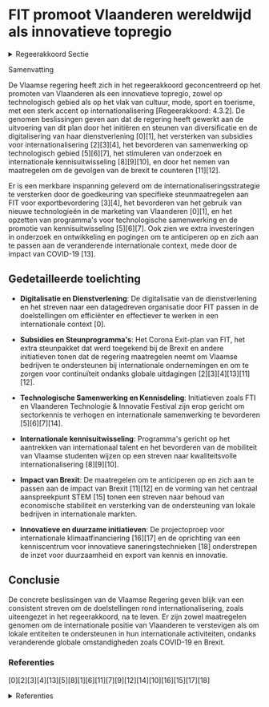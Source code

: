 # FIT promoot Vlaanderen wereldwijd als innovatieve topregio

<details>
        <summary>Regeerakkoord Sectie </summary>
        <p>4.3.2 FIT promoot Vlaanderen wereldwijd als innovatieve topregio De internationaliseringsstrategie voor de Vlaamse economie – “Vlaanderen Versnelt” – moet, na de strategie- en conceptfase, de volgende vijf jaar actief uitgerold worden onder meer d.m.v. de inzet van nieuw ontwikkelde marketingtools We maken werk van een duidelijke inter-nationalisering met onze clusters en werken met de Vlaamse SOC’s en de VLIR om de internationale uitstraling van Vlaanderen nog verder te ontwikkelen. We markeren onze internationale aanwezig-heid door het opzetten van “Science & Technology Offices” in het hart van de technologiehubs van de wereld in bestaande en opkomende economieën. Het aantal technologieattachés wordt hierbij opge-dreven en hun opdracht uitgebreid tot het brede spectrum van de promotie van inter-nationale technologische samenwerking. Naast extra investeringen in O&O doet FIT bijkomende inspanningen om deze kennis en producten nog sterker internationaal te vermarkten en kan hiervoor beroep doen op het Hermes fonds. De profilering van Vlaanderen als een innovatieve topregio op technisch/techno-logisch vlak gaat ook hand in hand met de internationale promotie van Vlaanderen als een topregio inzake cultuur, design, mode, architectuur, literatuur, sport, zorg en toerisme. Onder coördinatie van het departement Buitenlandse Zaken, stemmen FIT, Toerisme Vlaanderen, Sport Vlaanderen, WVG en CJM, hun activiteiten onder elkaar af. Zij werken daarom optimaal samen en genereren sterke synergiën. </p>
        </details> 

Samenvatting

De Vlaamse regering heeft zich in het regeerakkoord geconcentreerd op het promoten van Vlaanderen als een innovatieve topregio, zowel op technologisch gebied als op het vlak van cultuur, mode, sport en toerisme, met een sterk accent op internationalisering [Regeerakkoord: 4.3.2]. De genomen beslissingen geven aan dat de regering heeft gewerkt aan de uitvoering van dit plan door het initiëren en steunen van diversificatie en de digitalisering van haar dienstverlening \[0\]\[1\], het versterken van subsidies voor internationalisering \[2\]\[3\]\[4\], het bevorderen van samenwerking op technologisch gebied \[5\]\[6\]\[7\], het stimuleren van onderzoek en internationale kennisuitwisseling \[8\]\[9\]\[10\], en door het nemen van maatregelen om de gevolgen van de brexit te counteren \[11\]\[12\].

Er is een merkbare inspanning geleverd om de internationaliseringsstrategie te versterken door de goedkeuring van specifieke steunmaatregelen aan FIT voor exportbevordering \[3\]\[4\], het bevorderen van het gebruik van nieuwe technologieën in de marketing van Vlaanderen \[0\]\[1\], en het opzetten van programma's voor technologische samenwerking en de promotie van kennisuitwisseling \[5\]\[6\]\[7\]. Ook zien we extra investeringen in onderzoek en ontwikkeling en pogingen om te anticiperen op en zich aan te passen aan de veranderende internationale context, mede door de impact van COVID-19 \[13\].

## Gedetailleerde toelichting

- **Digitalisatie en Dienstverlening**: De digitalisatie van de dienstverlening en het streven naar een datagedreven organisatie door FIT passen in de doelstellingen om efficiënter en effectiever te werken in een internationale context \[0\].
  
- **Subsidies en Steunprogramma's**: Het Corona Exit-plan van FIT, het extra steunpakket dat werd toegekend bij de Brexit en andere initiatieven tonen dat de regering maatregelen neemt om Vlaamse bedrijven te ondersteunen bij internationale ondernemingen en om te zorgen voor continuïteit ondanks globale uitdagingen \[2\]\[3\]\[4\]\[13\]\[11\]\[12\].

- **Technologische Samenwerking en Kennisdeling**: Initiatieven zoals FTI en Vlaanderen Technologie & Innovatie Festival zijn erop gericht om sectorkennis te verhogen en internationale samenwerking te bevorderen \[5\]\[6\]\[7\]\[14\].

- **Internationale kennisuitwisseling**: Programma's gericht op het aantrekken van internationaal talent en het bevorderen van de mobiliteit van Vlaamse studenten wijzen op een streven naar kwaliteitsvolle internationalisering \[8\]\[9\]\[10\].

- **Impact van Brexit**: De maatregelen om te anticiperen op en zich aan te passen aan de impact van Brexit \[11\]\[12\] en de vorming van het centraal aanspreekpunt STEM \[15\] tonen een streven naar behoud van economische stabiliteit en versterking van de ondersteuning van lokale bedrijven in internationale markten.

- **Innovatieve en duurzame initiatieven**: De projectoproep voor internationale klimaatfinanciering \[16\]\[17\] en de oprichting van een kenniscentrum voor innovatieve saneringstechnieken \[18\] onderstrepen de inzet voor duurzaamheid en export van kennis en innovatie.

## Conclusie

De concrete beslissingen van de Vlaamse Regering geven blijk van een consistent streven om de doelstellingen rond internationalisering, zoals uiteengezet in het regeerakkoord, na te leven. Er zijn zowel maatregelen genomen om de internationale positie van Vlaanderen te verstevigen als om lokale entiteiten te ondersteunen in hun internationale activiteiten, ondanks veranderende globale omstandigheden zoals COVID-19 en Brexit.

### Referenties

\[0\]\[2\]\[3\]\[4\]\[13\]\[5\]\[8\]\[1\]\[6\]\[11\]\[7\]\[9\]\[12\]\[14\]\[10\]\[16\]\[15\]\[17\]\[18\]

<details>
        <summary> Referenties</summary>
        **[\[0\]](https://beslissingenvlaamseregering.vlaanderen.be/?search=Plan%20Vlaamse%20Veerkracht%3A%20FIT%20%E2%80%93%20Datagedreven%20organisatie%20%26%20Digitalisering%20dienstverlening&dateOption=select&startDate=2021-06-18T08%3A00%3A00Z&endDate=2021-06-18T08%3A00%3A00Z)** : **(2021-06-18)** Plan Vlaamse Veerkracht: FIT – Datagedreven organisatie & Digitalisering dienstverlening 

**[\[1\]](https://beslissingenvlaamseregering.vlaanderen.be/?search=Plan%20Vlaamse%20Veerkracht%3A%20Uitbouw%20Slimme%20Regio%20Vlaanderen%20door%20samenbrengen%20innovatiecapaciteit%20ondernemingen%20en%20stimuleren%20implementatie%20en%20kennisopbouw%20bij%20lokale%20besturen&dateOption=select&startDate=2021-06-04T08%3A00%3A00Z&endDate=2021-06-04T08%3A00%3A00Z)** : **(2021-06-04)** Plan Vlaamse Veerkracht: Uitbouw Slimme Regio Vlaanderen door samenbrengen innovatiecapaciteit ondernemingen en stimuleren implementatie en kennisopbouw bij lokale besturen 

**[\[2\]](https://beslissingenvlaamseregering.vlaanderen.be/?search=One%20FIT%3A%20strategische%20transformatie%20van%20Flanders%20Investment%20%26%20Trade&dateOption=select&startDate=2023-10-27T08%3A00%3A00Z&endDate=2023-10-27T08%3A00%3A00Z)** : **(2023-10-27)** One FIT: strategische transformatie van Flanders Investment & Trade 

**[\[3\]](https://beslissingenvlaamseregering.vlaanderen.be/?search=FIT%20Corona%20Exit-plan%3A%20extra%20subsidies%20voor%20Bijzondere%20Exportsteun%20en%20voor%20Starterspakketten%20Internationalisering&dateOption=select&startDate=2020-07-17T08%3A00%3A00Z&endDate=2020-07-17T08%3A00%3A00Z)** : **(2020-07-17)** FIT Corona Exit-plan: extra subsidies voor Bijzondere Exportsteun en voor Starterspakketten Internationalisering 

**[\[4\]](https://beslissingenvlaamseregering.vlaanderen.be/?search=FIT%20Corona%20Exit-plan%3A%20extra%20subsidies%20voor%20Bijzondere%20Exportsteun%20en%20voor%20Starterspakketten%20Internationalisering&dateOption=select&startDate=2020-09-04T08%3A00%3A00Z&endDate=2020-09-04T08%3A00%3A00Z)** : **(2020-09-04)** FIT Corona Exit-plan: extra subsidies voor Bijzondere Exportsteun en voor Starterspakketten Internationalisering 

**[\[5\]](https://beslissingenvlaamseregering.vlaanderen.be/?search=Flanders%20Technology%20%26%20Innovation%20%28FTI%29%3A%20verankering%20van%20de%20event-entertainmentsector%20in%20Vlaanderen%20gekoppeld%20aan%20een%20reconversie%20van%20de%20Rupelregio&dateOption=select&startDate=2023-06-16T08%3A00%3A00Z&endDate=2023-06-16T08%3A00%3A00Z)** : **(2023-06-16)** Flanders Technology & Innovation (FTI): verankering van de event-entertainmentsector in Vlaanderen gekoppeld aan een reconversie van de Rupelregio 

**[\[6\]](https://beslissingenvlaamseregering.vlaanderen.be/?search=Oprichting%20van%20Flanders%20Technology%20%26%20Innovation%20BV%20%28FTI%29&dateOption=select&startDate=2022-11-25T11%3A00%3A00Z&endDate=2022-11-25T11%3A00%3A00Z)** : **(2022-11-25)** Oprichting van Flanders Technology & Innovation BV (FTI) 

**[\[7\]](https://beslissingenvlaamseregering.vlaanderen.be/?search=EFRO%20Vlaanderen%202014-2020%0A%0A&dateOption=select&startDate=2019-12-06T09%3A00%3A00Z&endDate=2019-12-06T09%3A00%3A00Z)** : **(2019-12-06)** EFRO Vlaanderen 2014-2020

 

**[\[8\]](https://beslissingenvlaamseregering.vlaanderen.be/?search=Visienota%20%27Internationaal%20beurzenprogramma%27&dateOption=select&startDate=2021-07-09T08%3A00%3A00Z&endDate=2021-07-09T08%3A00%3A00Z)** : **(2021-07-09)** Visienota 'Internationaal beurzenprogramma' 

**[\[9\]](https://beslissingenvlaamseregering.vlaanderen.be/?search=Internationale%20beurzenprogramma%20voor%20topstudenten&dateOption=select&startDate=2022-01-28T09%3A00%3A00Z&endDate=2022-01-28T09%3A00%3A00Z)** : **(2022-01-28)** Internationale beurzenprogramma voor topstudenten 

**[\[10\]](https://beslissingenvlaamseregering.vlaanderen.be/?search=Internationale%20beurzenprogramma%20voor%20topstudenten&dateOption=select&startDate=2021-12-17T09%3A00%3A00Z&endDate=2021-12-17T09%3A00%3A00Z)** : **(2021-12-17)** Internationale beurzenprogramma voor topstudenten 

**[\[11\]](https://beslissingenvlaamseregering.vlaanderen.be/?search=Maatregelen%20internationaal%20ondernemen%20voor%20de%20door%20de%20brexit%20ge%C3%AFmpacteerde%20bedrijven%20in%20het%20kader%20van%20het%20Relanceplan%20Vlaamse%20Veerkracht%3A%2030%20miljoen%20euro%20voor%20FIT&dateOption=select&startDate=2020-12-18T09%3A00%3A00Z&endDate=2020-12-18T09%3A00%3A00Z)** : **(2020-12-18)** Maatregelen internationaal ondernemen voor de door de brexit geïmpacteerde bedrijven in het kader van het Relanceplan Vlaamse Veerkracht: 30 miljoen euro voor FIT 

**[\[12\]](https://beslissingenvlaamseregering.vlaanderen.be/?search=%28Steun%29maatregelen%20voor%20door%20Brexit%20ge%C3%AFmpacteerde%20bedrijven&dateOption=select&startDate=2020-12-18T09%3A00%3A00Z&endDate=2020-12-18T09%3A00%3A00Z)** : **(2020-12-18)** (Steun)maatregelen voor door Brexit geïmpacteerde bedrijven 

**[\[13\]](https://beslissingenvlaamseregering.vlaanderen.be/?search=FIT%20Corona%20Exit-plan%20en%20VLAM%20Corona%20Exit-plan&dateOption=select&startDate=2020-06-05T08%3A00%3A00Z&endDate=2020-06-05T08%3A00%3A00Z)** : **(2020-06-05)** FIT Corona Exit-plan en VLAM Corona Exit-plan 

**[\[14\]](https://beslissingenvlaamseregering.vlaanderen.be/?search=Uitbouw%20van%20een%20Vlaams%20topevenementenbeleid%3A%20ondersteuning%20Flanders%20Technology%20%26%20Innovation%20Festival%202024&dateOption=select&startDate=2023-06-23T08%3A00%3A00Z&endDate=2023-06-23T08%3A00%3A00Z)** : **(2023-06-23)** Uitbouw van een Vlaams topevenementenbeleid: ondersteuning Flanders Technology & Innovation Festival 2024 

**[\[15\]](https://beslissingenvlaamseregering.vlaanderen.be/?search=Centraal%20aanspreekpunt%20STEM%20voor%20bedrijven&dateOption=select&startDate=2023-06-23T08%3A00%3A00Z&endDate=2023-06-23T08%3A00%3A00Z)** : **(2023-06-23)** Centraal aanspreekpunt STEM voor bedrijven 

**[\[16\]](https://beslissingenvlaamseregering.vlaanderen.be/?search=Projectoproep%20internationale%20klimaatfinanciering%202023%20%27G-STIC%20Klimaatactieprogramma%27%20addendum%206%20bij%20Convenant%20met%20VITO%202019-2023&dateOption=select&startDate=2023-04-28T08%3A00%3A00Z&endDate=2023-04-28T08%3A00%3A00Z)** : **(2023-04-28)** Projectoproep internationale klimaatfinanciering 2023 'G-STIC Klimaatactieprogramma' addendum 6 bij Convenant met VITO 2019-2023 

**[\[17\]](https://beslissingenvlaamseregering.vlaanderen.be/?search=Steun%208%20projecten%20binnen%20EFRO-oproepen%20onderzoeks-%20en%20innovatiecapaciteit%20en%20ontwikkelen%20van%20vaardigheden%20rond%20slimme%20specialisatie&dateOption=select&startDate=2023-07-07T09%3A00%3A00Z&endDate=2023-07-07T09%3A00%3A00Z)** : **(2023-07-07)** Steun 8 projecten binnen EFRO-oproepen onderzoeks- en innovatiecapaciteit en ontwikkelen van vaardigheden rond slimme specialisatie 

**[\[18\]](https://beslissingenvlaamseregering.vlaanderen.be/?search=Oprichting%20kenniscentrum%20innovatieve%20saneringstechnieken&dateOption=select&startDate=2023-07-14T08%3A00%3A00Z&endDate=2023-07-14T08%3A00%3A00Z)** : **(2023-07-14)** Oprichting kenniscentrum innovatieve saneringstechnieken 
        </details> 

